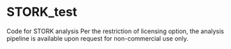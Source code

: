 # STORK_test
Code for STORK analysis
Per the restriction of licensing option, the analysis pipeline is available upon request for non-commercial use only. 
